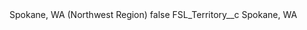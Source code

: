 <?xml version="1.0" encoding="UTF-8"?>
<CustomMetadata xmlns="http://soap.sforce.com/2006/04/metadata" xmlns:xsi="http://www.w3.org/2001/XMLSchema-instance" xmlns:xsd="http://www.w3.org/2001/XMLSchema">
    <label>Spokane, WA (Northwest Region)</label>
    <protected>false</protected>
    <values>
        <field>FSL_Territory__c</field>
        <value xsi:type="xsd:string">Spokane, WA</value>
    </values>
</CustomMetadata>
